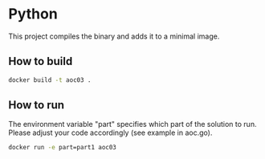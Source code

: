 # Python

This project compiles the binary and adds it to a minimal image.

## How to build
```bash
docker build -t aoc03 . 
```

## How to run
The environment variable "part" specifies which part of the solution to run. Please adjust your code accordingly (see example in aoc.go).
```bash
docker run -e part=part1 aoc03
```